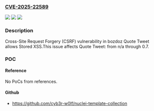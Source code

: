 ### [CVE-2025-22589](https://cve.mitre.org/cgi-bin/cvename.cgi?name=CVE-2025-22589)
![](https://img.shields.io/static/v1?label=Product&message=Quote%20Tweet&color=blue)
![](https://img.shields.io/static/v1?label=Version&message=n%2Fa%3C%3D%200.7%20&color=brighgreen)
![](https://img.shields.io/static/v1?label=Vulnerability&message=CWE-352%20Cross-Site%20Request%20Forgery%20(CSRF)&color=brighgreen)

### Description

Cross-Site Request Forgery (CSRF) vulnerability in bozdoz Quote Tweet allows Stored XSS.This issue affects Quote Tweet: from n/a through 0.7.

### POC

#### Reference
No PoCs from references.

#### Github
- https://github.com/cyb3r-w0lf/nuclei-template-collection

